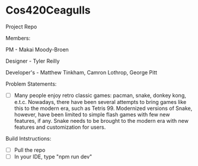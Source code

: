 # Cos420Ceagulls
Project Repo

Members:

PM - Makai Moody-Broen

Designer - Tyler Reilly

Developer's - Matthew Tinkham, Camron Lothrop, George Pitt


Problem Statements:
- [ ] Many people enjoy retro classic games: pacman, snake, donkey kong, e.t.c. Nowadays, there have been several attempts to bring games like this to the modern era, such as Tetris 99. Modernized versions of Snake, however, have been limited to simple flash games with few new features, if any. Snake needs to be brought to the modern era with new features and customization for users. 

Build Intstructions:
- [ ] Pull the repo
- [ ] In your IDE, type "npm run dev"
